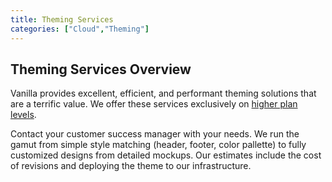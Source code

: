 ```yaml
---
title: Theming Services
categories: ["Cloud","Theming"]
---
```


## Theming Services Overview

Vanilla provides excellent, efficient, and performant theming solutions that are a terrific value. We offer these services exclusively on [higher plan levels](http://vanillaforums.com/plans).

Contact your customer success manager with your needs. We run the gamut from simple style matching (header, footer, color pallette) to fully customized designs from detailed mockups. Our estimates include the cost of revisions and deploying the theme to our infrastructure.
